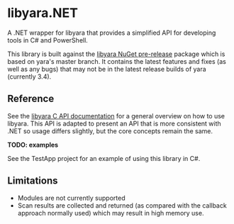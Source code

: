 # libyara.NET
A .NET wrapper for libyara that provides a simplified API for developing tools in C# and PowerShell.

This library is built against the [libyara NuGet pre-release](https://www.nuget.org/packages/libyara_vs2015_prerelease/) package which is based on yara's master branch. It contains the latest features and fixes (as well as any bugs) that may not be in the latest release builds of yara (currently 3.4).

## Reference
See the [libyara C API documentation](http://yara.readthedocs.io/en/v3.4.0/capi.html) for a general overview on how to use libyara. This API is adapted to present an API that is more consistent with .NET so usage differs slightly, but the core concepts remain the same.

**TODO: examples**

See the TestApp project for an example of using this library in C#.

## Limitations

* Modules are not currently supported
* Scan results are collected and returned (as compared with the callback approach normally used) which may result in high memory use.